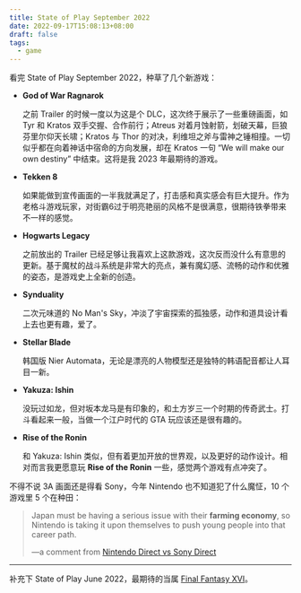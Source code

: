 ```yaml
---
title: State of Play September 2022
date: 2022-09-17T15:08:13+08:00
draft: false
tags:
  - game
---
```


看完 State of Play September 2022，种草了几个新游戏：

- **God of War Ragnarok**

    之前 Trailer 的时候一度以为这是个 DLC，这次终于展示了一些重磅画面，如 Tyr 和 Kratos 双手交握、合作前行；Atreus 对着月蚀射箭，划破天幕，巨狼芬里尔仰天长啸；Kratos 与 Thor 的对决，利维坦之斧与雷神之锤相撞。一切似乎都在向着神话中宿命的方向发展，却在 Kratos 一句 “We will make our own destiny” 中结束。这将是我 2023 年最期待的游戏。
- **Tekken 8**

    如果能做到宣传画面的一半我就满足了，打击感和真实感会有巨大提升。作为老格斗游戏玩家，对街霸6过于明亮艳丽的风格不是很满意，很期待铁拳带来不一样的感觉。
- **Hogwarts Legacy** 

  之前放出的 Trailer 已经足够让我喜欢上这款游戏，这次反而没什么有意思的更新。基于魔杖的战斗系统是非常大的亮点，兼有魔幻感、流畅的动作和优雅的姿态，是游戏史上全新的创造。
- **Synduality**

  二次元味道的 No Man's Sky，冲淡了宇宙探索的孤独感，动作和道具设计看上去也更有趣，爱了。
- **Stellar Blade**

  韩国版 Nier Automata，无论是漂亮的人物模型还是独特的韩语配音都让人耳目一新。
- **Yakuza: Ishin**

  没玩过如龙，但对坂本龙马是有印象的，和土方岁三一个时期的传奇武士。打斗看起来一般，当做一个江户时代的 GTA 玩应该还是很有趣的。
- **Rise of the Ronin**

  和 Yakuza: Ishin 类似，但有着更加开放的世界观，以及更好的动作设计。相对而言我更愿意玩 **Rise of the Ronin** 一些，感觉两个游戏有点冲突了。

不得不说 3A 画面还是得看 Sony，今年 Nintendo 也不知道犯了什么魔怔，10 个游戏里 5 个在种田：

> Japan must be having a serious issue with their **farming economy**, so Nintendo is taking it upon themselves to push young people into that career path.
> 
> —a comment from [Nintendo Direct vs Sony Direct](https://www.youtube.com/watch?v=nlLT2SHL_lg)


---
补充下 State of Play June 2022，最期待的当属 [Final Fantasy XVI](https://www.youtube.com/watch?v=gV5rIW1Qums)。